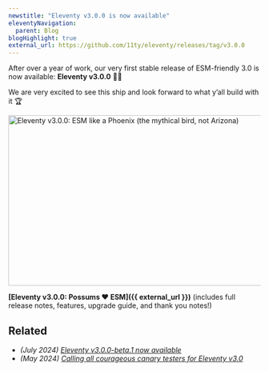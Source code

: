 ```yaml
---
newstitle: "Eleventy v3.0.0 is now available"
eleventyNavigation:
  parent: Blog
blogHighlight: true
external_url: https://github.com/11ty/eleventy/releases/tag/v3.0.0
---
```

After over a year of work, our very first stable release of ESM-friendly 3.0 is now available: **Eleventy v3.0.0** 🎈🐀

We are very excited to see this ship and look forward to what y’all build with it 🏆

<a href="{{ external_url }}" class="elv-externalexempt opengraph-card">
  <img src="https://v1.screenshot.11ty.dev/{{ external_url | urlencode }}/opengraph/" alt="Eleventy v3.0.0: ESM like a Phoenix (the mythical bird, not Arizona)" loading="lazy" decoding="async" width="650" height="341">
</a>

**[Eleventy v3.0.0: Possums ❤️ ESM]({{ external_url }})** (includes full release notes, features, upgrade guide, and thank you notes!)

## Related

* _(July 2024) [Eleventy v3.0.0-beta.1 now available](/blog/three-point-oh-beta-one/)_
* _(May 2024) [Calling all courageous canary testers for Eleventy v3.0](/blog/canary-eleventy-v3/)_